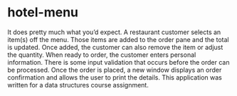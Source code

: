 # hotel-menu

It does pretty much what you’d expect.  A restaurant customer selects an item(s) off the menu.  Those items are added to the order pane and the total is updated.  Once added, the customer can also remove the item or adjust the quantity.  When ready to order, the customer enters personal information.  There is some input validation that occurs before the order can be processed.  Once the order is placed, a new window displays an order confirmation and allows the user to print the details.  This application was written for a data structures course assignment.

